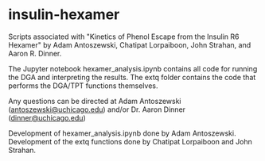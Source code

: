 # insulin-hexamer
Scripts associated with "Kinetics of Phenol Escape from the Insulin R6 Hexamer" by Adam Antoszewski, Chatipat Lorpaiboon, John Strahan, and Aaron R. Dinner. 

The Jupyter notebook hexamer_analysis.ipynb contains all code for running the DGA and interpreting the results. 
The extq folder contains the code that performs the DGA/TPT functions themselves. 

Any questions can be directed at Adam Antoszewski (antoszewski@uchicago.edu) and/or Dr. Aaron Dinner (dinner@uchicago.edu)

Development of hexamer_analysis.ipynb done by Adam Antoszewski. Development of the extq functions done by Chatipat Lorpaiboon and John Strahan. 
